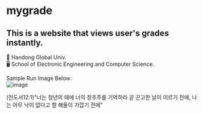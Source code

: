 # mygrade
## This is a website that views user's grades instantly.
🚀 Handong Global Univ.   
🖥 School of Electronic Engineering and Computer Science.  

Sample Run Image Below:  
![image](https://user-images.githubusercontent.com/61014494/117545769-2640da00-b062-11eb-8260-2422138f9125.png)

(전도서12:1)"너는 청년의 때에 너의 창조주를 기억하라 곧 곤고한 날이 이르기 전에, 나는 아무 낙이 없다고 할 해들이 가깝기 전에"
